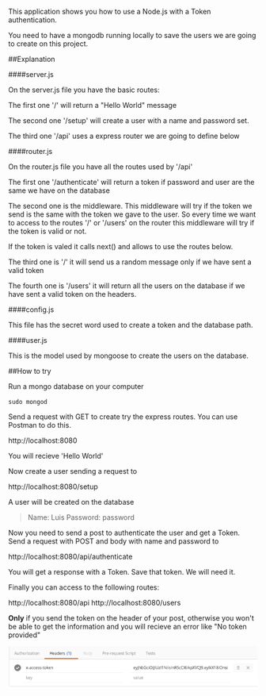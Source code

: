 This application shows you how to use a Node.js with a Token authentication.

You need to have a mongodb running locally to save the users we are going to create on this project.


##Explanation

####server.js

On the server.js file you have the basic routes: 

The first one '/' will return a "Hello World" message

The second one '/setup' will create a user with a name and password set.

The third one '/api' uses a express router we are going to define below

####router.js

On the router.js file you have all the routes used by '/api'

The first one '/authenticate' will return a token if password and user are the same we have on the database

The second one is the middleware. This middleware will try if the token we send is the same with the token we gave to the user. So every time we want to access to the routes '/' or '/users' on the router this middleware will try if the token is valid or not.

If the token is valed it calls next() and allows to use the routes below.

The third one is '/' it will send us a random message only if we have sent a valid token

The fourth one is '/users' it will return all the users on the database if we have sent a valid token on the headers. 

####config.js

This file has the secret word used to create a token and the database path.

####user.js

This is the model used by mongoose to create the users on the database.

##How to try

Run a mongo database on your computer

```
sudo mongod
```

Send a request with GET to create try the express routes. You can use Postman to do this. 

http://localhost:8080

You will recieve 'Hello World'

Now create a user sending a request to

http://localhost:8080/setup

A user will be created on the database 

> Name: Luis
> Password: password 

Now you need to send a post to authenticate the user and get a Token. Send a request with POST  and body with name and password to 

http://localhost:8080/api/authenticate

You will get a response with a Token. Save that token. We will need it.

Finally you can access to the following routes:

http://localhost:8080/api
http://localhost:8080/users

**Only** if you send the token on the header of your post, otherwise you won't be able to get the information and you will recieve an error like "No token provided"

![Token](./header-token.png)


